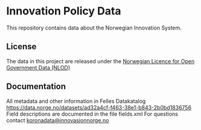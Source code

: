 # Innovation Policy Data
This repository contains data about the Norwegian Innovation System.

## License
The data in this project are released under the [Norwegian Licence for Open Government Data (NLOD)](https://data.norge.no/nlod/en/2.0/)

## Documentation
All metadata and other information in Felles Datakatalog https://data.norge.no/datasets/ad32a4cf-f463-38e1-b843-2b0bd1836756
Field descriptions are documented in the file fields.xml
For questions contact koronadata@innovasjonnorge.no
